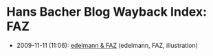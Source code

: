 # Hans Bacher Blog Wayback Index: FAZ

* 2009-11-11 (11:06): [edelmann & FAZ](https://web.archive.org/web/https://one1more2time3.wordpress.com/2009/11/11/edelmann-faz/) (edelmann, FAZ, illustration)
